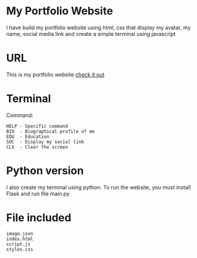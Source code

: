 # My Portfolio Website
I have build my portfolio website using html, css that display my avatar, my name, social media link and create a simple terminal using javascript

# URL
This is my portfolio website [check it out](https://tihao.github.io/portfolio-website)

# Terminal
Command:
```
HELP - Specific command
BIO  - Biographical profile of me
EDU  - Education
SOC  - Display my social link
CLS  - Clear the screen
```
# Python version
I also create my terminal using python. To run the website, you must install Flask and run file main.py

# File included
```
image.json
index.html
script.js
styles.css
```
